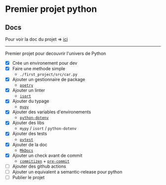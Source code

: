 # Premier projet python

## Docs

Pour voir la doc du projet => [ici](https://anthoinesg.github.io/first_project_python/)

---

Premier projet pour decouvrir l'univers de Python

- [x] Crée un environement pour dev
- [x] Faire une methode simple
  - `./first_project/src/car.py`
- [x] Ajouter un gestionnaire de package
  - [`poetry`](https://python-poetry.org/)
- [x] Ajouter un linter
  - [`isort`](https://pycqa.github.io/isort/)
- [x] Ajouter du typage
  - [`mypy`](https://mypy-lang.org/)
- [x] Ajouter des variables d'environements
  - [`python-dotenv`](https://pypi.org/project/python-dotenv/)
- [x] Ajouter des libs
  - `mypy` / `isort` / `python-dotenv`
- [x] Ajouter des tests
  - [`pytest`](https://docs.pytest.org/en/stable/)
- [x] Ajouter de la doc
  - [`MkDocs`](https://www.mkdocs.org/)
- [x] Ajouter un check avant de commit
  - [`commitizen`](https://github.com/commitizen-tools/commitizen) + [`pre-commit`](https://pre-commit.com/)
- [ ] Ajouter des github actions
- [ ] Ajouter un equivalent a semantic-release pour python
- [ ] Publier le projet

